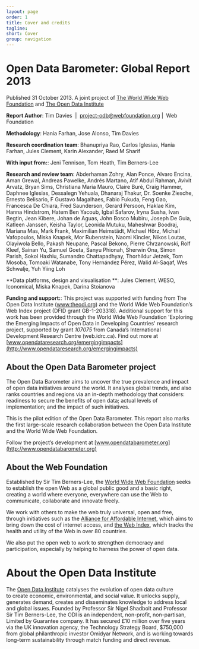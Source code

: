 ```yaml
---
layout: page
order: 1
title: Cover and credits
tagline: 
short: Cover
group: navigation
---
```


# Open Data Barometer: Global Report 2013

Published 31 October 2013. A joint project of [The World Wide Web Foundation](http://www.webfoundation.org) and [The Open Data Institute](http://www.theodi.org)

**Report Author**: Tim Davies  |  project-odb@webfoundation.org |  Web Foundation

**Methodology**: Hania Farhan, Jose Alonso, Tim Davies

**Research coordination team**: Bhanupriya Rao, Carlos Iglesias, Hania Farhan, Jules Clement, Karin Alexander, Raed M Sharif

**With input from:**: Jeni Tennison, Tom Heath, Tim Berners-Lee

**Research and review team**: 
Abderhaman Zohry, Alan Ponce, Alvaro Encina, Aman Grewal, Andreas
Pawelke, Andrés Martano, Atif Abdul Rahman, Avivit Arvatz, Bryan Sims,
Christiana Maria Mauro, Claire Buré, Craig Hammer, Daphnee Iglesias,
Dessalegn Yehuala, Dhanaraj Thakur, Dr. Soenke Ziesche, Ernesto
Belisario, F Gustavo Magalhaes, Fabio Fukuda, Feng Gao, Francesca De
Chiara, Fred Saunderson, Gerard Persoon, Haklae Kim, Hanna Hindstrom,
Hatem Ben Yacoub, Igbal Safarov, Iryna Susha, Ivan Begtin, Jean Kibere,
Johan de Aguas, John Bosco Mubiru, Joseph De Guia, Katleen Janssen,
Keisha Taylor, Leonida Mutuku, Maheshwar Boodraj, Mariana Mas, Mark
Frank, Maximilian Heimstädt, Michael Hörz, Michail Vafopoulos, Miska
Knapek, Mor Rubenstein, Naomi Kincler, Nikos Loutas, Olayiwola Bello,
Pakash Neupane, Pascal Bekono, Pierre Chrzanowski, Rolf Kleef, Sainan
Yu, Samuel Goeta, Sanyu Phionah, Sherwin Ona, Simon Parish, Sokol
Haxhiu, Sumandro Chattapadhyay, Thorhildur Jetzek, Tom Mosoba, Tomoaki
Watanabe, Tony Hernández Pérez, Walid Al-Saqaf, Wes Schwalje, Yuh Yiing
Loh

**Data platforms, design and visualisation **: Jules Clement, WESO, Iconomical, Miska Knapek, Darina Stoianova

**Funding and support:**: This project was supported with funding from The Open Data Institute (www.theodi.org) and the World Wide Web Foundation’s Web Index project (DFID grant GB-1-203318). Additional support for this work has been provided through the World Wide Web Foundation 'Exploring the Emerging Impacts of Open Data in Developing Countries' research project, supported by grant *107075* from Canada’s International Development Research Centre (web.idrc.ca). Find out more at [www.opendataresearch.org/emergingimpacts](http://www.opendataresearch.org/emergingimpacts)

## About the Open Data Barometer project

The Open Data Barometer aims to uncover the true prevalence and impact
of open data initiatives around the world. It analyses global trends,
and also ranks countries and regions via an in-depth methodology that
considers: readiness to secure the benefits of open data; actual levels
of implementation; and the impact of such initiatives. 

This is the pilot edition of the Open Data Barometer. This report also
marks the first large-scale research collaboration between the Open Data
Institute and the World Wide Web Foundation.  

Follow the project’s development at [www.opendatabarometer.org](http://www.opendatabarometer.org)

## About the Web Foundation

Established by Sir Tim Berners-Lee, the [World Wide Web Foundation](http://www.webfoundation.org) seeks to establish the open Web as a global public
good and a basic right, creating a world where everyone, everywhere can use the Web to communicate, collaborate and innovate freely.

We work with others to make the web truly universal, open and free, through initiatives such as the [Alliance for Affordable Internet](http://www.a4ai.org), which aims to bring down the cost of internet access, and [the Web Index](http://www.thewebindex.org), which tracks the health and utility of the Web in over 80 countries. 

We also put the open web to work to strengthen democracy and participation, especially by helping to harness the power of open data. 

# About the Open Data Institute

The [Open Data Institute](http://www.theodi.org) catalyses the evolution of open data culture
to create economic, environmental, and social value. It unlocks supply,
generates demand, creates and disseminates knowledge to address local
and global issues. Founded by Professor Sir Nigel Shadbolt and Professor
Sir Tim Berners-Lee, the ODI is an independent, non-profit,
non-partisan, Limited by Guarantee company. It has secured £10 million
over five years via the UK innovation agency, the Technology Strategy
Board, $750,000 from global philanthropic investor Omidyar Network, and
is working towards long-term sustainability through match funding and
direct revenue.